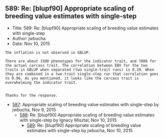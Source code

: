 ## 589: Re: [blupf90] Appropriate scaling of breeding value estimates with single-step

- Title: 589: Re: [blupf90] Appropriate scaling of breeding value estimates with single-step
- Author: jwbucha
- Date: Nov 10, 2015

```
The inflation is not observed in GBLUP. 

There are about 1500 phenotypes for the indicator trait, and 7000 for the actual carcass trait. The correlation between EBV for the two traits in GBLUP when separated (two single-trait runs) is 0.29. When they are combined in a two-trait single-step run that correlation goes to 0.96. As you mentioned, it looks like the carcass trait is overwhelming the indicator trait.   


Thanks for the response.
```

- [587](0587.md): Appropriate scaling of breeding value estimates with single-step by jwbucha, Nov 9, 2015
    - [588](0588.md): Re: [blupf90] Appropriate scaling of breeding value estimates with single-step by Ignacy Misztal, Nov 10, 2015
        - [589](0589.md): Re: [blupf90] Appropriate scaling of breeding value estimates with single-step by jwbucha, Nov 10, 2015
